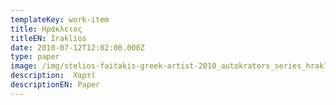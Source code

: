 ```yaml
---
templateKey: work-item
title: Ηράκλειος
titleEN: Iraklios
date: 2010-07-12T12:02:00.000Z
type: paper
image: /img/stelios-faitakis-greek-artist-2010_autokrators_series_hrakleios.jpg
description:  Χαρτί
descriptionEN: Paper
---
```

